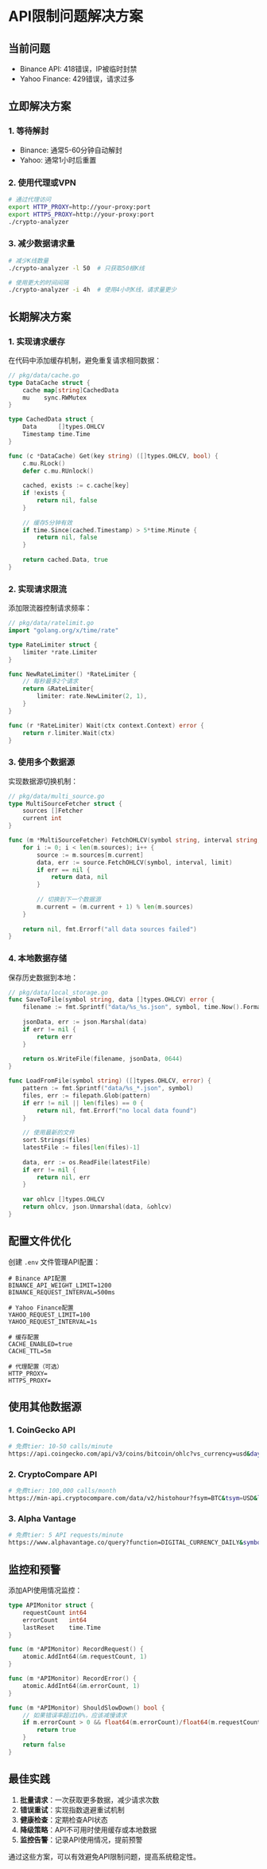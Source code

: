 # API限制问题解决方案

## 当前问题
- Binance API: 418错误，IP被临时封禁
- Yahoo Finance: 429错误，请求过多

## 立即解决方案

### 1. 等待解封
- Binance: 通常5-60分钟自动解封
- Yahoo: 通常1小时后重置

### 2. 使用代理或VPN
```bash
# 通过代理访问
export HTTP_PROXY=http://your-proxy:port
export HTTPS_PROXY=http://your-proxy:port
./crypto-analyzer
```

### 3. 减少数据请求量
```bash
# 减少K线数量
./crypto-analyzer -l 50  # 只获取50根K线

# 使用更大的时间间隔
./crypto-analyzer -i 4h  # 使用4小时K线，请求量更少
```

## 长期解决方案

### 1. 实现请求缓存
在代码中添加缓存机制，避免重复请求相同数据：

```go
// pkg/data/cache.go
type DataCache struct {
    cache map[string]CachedData
    mu    sync.RWMutex
}

type CachedData struct {
    Data      []types.OHLCV
    Timestamp time.Time
}

func (c *DataCache) Get(key string) ([]types.OHLCV, bool) {
    c.mu.RLock()
    defer c.mu.RUnlock()
    
    cached, exists := c.cache[key]
    if !exists {
        return nil, false
    }
    
    // 缓存5分钟有效
    if time.Since(cached.Timestamp) > 5*time.Minute {
        return nil, false
    }
    
    return cached.Data, true
}
```

### 2. 实现请求限流
添加限流器控制请求频率：

```go
// pkg/data/ratelimit.go
import "golang.org/x/time/rate"

type RateLimiter struct {
    limiter *rate.Limiter
}

func NewRateLimiter() *RateLimiter {
    // 每秒最多2个请求
    return &RateLimiter{
        limiter: rate.NewLimiter(2, 1),
    }
}

func (r *RateLimiter) Wait(ctx context.Context) error {
    return r.limiter.Wait(ctx)
}
```

### 3. 使用多个数据源
实现数据源切换机制：

```go
// pkg/data/multi_source.go
type MultiSourceFetcher struct {
    sources []Fetcher
    current int
}

func (m *MultiSourceFetcher) FetchOHLCV(symbol string, interval string, limit int) ([]types.OHLCV, error) {
    for i := 0; i < len(m.sources); i++ {
        source := m.sources[m.current]
        data, err := source.FetchOHLCV(symbol, interval, limit)
        if err == nil {
            return data, nil
        }
        
        // 切换到下一个数据源
        m.current = (m.current + 1) % len(m.sources)
    }
    
    return nil, fmt.Errorf("all data sources failed")
}
```

### 4. 本地数据存储
保存历史数据到本地：

```go
// pkg/data/local_storage.go
func SaveToFile(symbol string, data []types.OHLCV) error {
    filename := fmt.Sprintf("data/%s_%s.json", symbol, time.Now().Format("20060102"))
    
    jsonData, err := json.Marshal(data)
    if err != nil {
        return err
    }
    
    return os.WriteFile(filename, jsonData, 0644)
}

func LoadFromFile(symbol string) ([]types.OHLCV, error) {
    pattern := fmt.Sprintf("data/%s_*.json", symbol)
    files, err := filepath.Glob(pattern)
    if err != nil || len(files) == 0 {
        return nil, fmt.Errorf("no local data found")
    }
    
    // 使用最新的文件
    sort.Strings(files)
    latestFile := files[len(files)-1]
    
    data, err := os.ReadFile(latestFile)
    if err != nil {
        return nil, err
    }
    
    var ohlcv []types.OHLCV
    return ohlcv, json.Unmarshal(data, &ohlcv)
}
```

## 配置文件优化

创建 `.env` 文件管理API配置：

```env
# Binance API配置
BINANCE_API_WEIGHT_LIMIT=1200
BINANCE_REQUEST_INTERVAL=500ms

# Yahoo Finance配置  
YAHOO_REQUEST_LIMIT=100
YAHOO_REQUEST_INTERVAL=1s

# 缓存配置
CACHE_ENABLED=true
CACHE_TTL=5m

# 代理配置（可选）
HTTP_PROXY=
HTTPS_PROXY=
```

## 使用其他数据源

### 1. CoinGecko API
```bash
# 免费tier: 10-50 calls/minute
https://api.coingecko.com/api/v3/coins/bitcoin/ohlc?vs_currency=usd&days=1
```

### 2. CryptoCompare API
```bash
# 免费tier: 100,000 calls/month
https://min-api.cryptocompare.com/data/v2/histohour?fsym=BTC&tsym=USD&limit=100
```

### 3. Alpha Vantage
```bash
# 免费tier: 5 API requests/minute
https://www.alphavantage.co/query?function=DIGITAL_CURRENCY_DAILY&symbol=BTC&market=USD
```

## 监控和预警

添加API使用情况监控：

```go
type APIMonitor struct {
    requestCount int64
    errorCount   int64
    lastReset    time.Time
}

func (m *APIMonitor) RecordRequest() {
    atomic.AddInt64(&m.requestCount, 1)
}

func (m *APIMonitor) RecordError() {
    atomic.AddInt64(&m.errorCount, 1)
}

func (m *APIMonitor) ShouldSlowDown() bool {
    // 如果错误率超过10%，应该减慢请求
    if m.errorCount > 0 && float64(m.errorCount)/float64(m.requestCount) > 0.1 {
        return true
    }
    return false
}
```

## 最佳实践

1. **批量请求**：一次获取更多数据，减少请求次数
2. **错误重试**：实现指数退避重试机制
3. **健康检查**：定期检查API状态
4. **降级策略**：API不可用时使用缓存或本地数据
5. **监控告警**：记录API使用情况，提前预警

通过这些方案，可以有效避免API限制问题，提高系统稳定性。